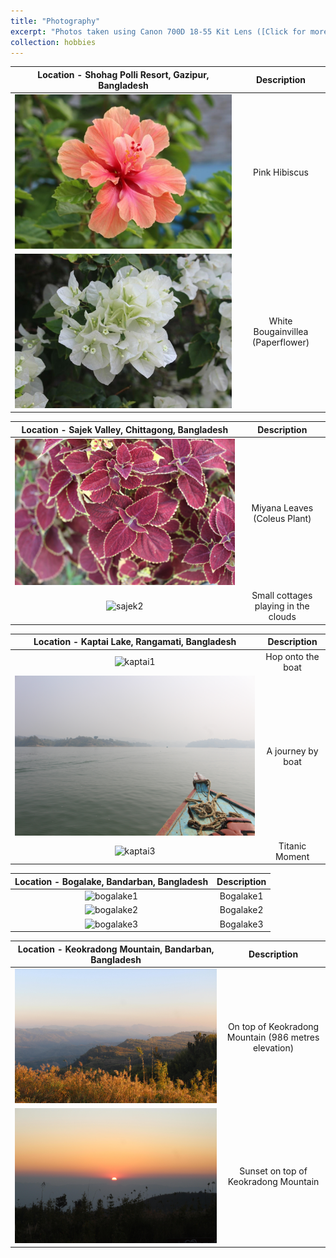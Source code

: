 ```yaml
---
title: "Photography"
excerpt: "Photos taken using Canon 700D 18-55 Kit Lens ([Click for more](https://abdulhamidrumman.github.io/hobbies/hobbies-2/)) <br/> <img src='/images/photography/photo1.jpg' width='600px' height='360px'>"
collection: hobbies
---
```

Location - Shohag Polli Resort, Gazipur, Bangladesh | Description
:-----------------------------:|:------------------------------------: 
![Flower1](/images/photography/flower1.jpg) | Pink Hibiscus 
![Flower2](/images/photography/flower2.jpg) | White Bougainvillea (Paperflower)

Location - Sajek Valley, Chittagong, Bangladesh | Description
:-----------------------------:|:------------------------------------:
![sajek1](/images/photography/sajek1.jpg) | Miyana Leaves (Coleus Plant)
![sajek2](/images/photography/sajek2.JPG) | Small cottages playing in the clouds

Location - Kaptai Lake, Rangamati, Bangladesh | Description
:-----------------------------:|:------------------------------------:
![kaptai1](/images/photography/kaptai1.JPG) | Hop onto the boat
![kaptai2](/images/photography/kaptai2.JPG) | A journey by boat
![kaptai3](/images/photography/kaptai3.JPG) | Titanic Moment

Location - Bogalake, Bandarban, Bangladesh | Description
:-----------------------------:|:------------------------------------:
![bogalake1](/images/photography/bogalake1.JPG) | Bogalake1
![bogalake2](/images/photography/bogalake2.JPG) | Bogalake2
![bogalake3](/images/photography/bogalake3.JPG) | Bogalake3

Location - Keokradong Mountain, Bandarban, Bangladesh | Description
:-----------------------------:|:------------------------------------:
![keokradong1](/images/photography/keokradong1.jpg) | On top of Keokradong Mountain (986 metres elevation)
![keokradong2](/images/photography/keokradong2.jpg) | Sunset on top of Keokradong Mountain

